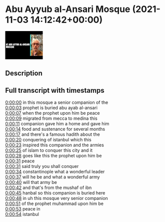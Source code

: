 # Abu Ayyub al-Ansari Mosque (2021-11-03 14:12:42+00:00)

![alt Abu Ayyub al-Ansari Mosque](AcR0xZBxnW0.jpg "Abu Ayyub al-Ansari Mosque")

## Description





## Full transcript with timestamps

[0:00:00](https://youtu.be/AcR0xZBxnW0?t=0) in this mosque a senior companion of the  
[0:00:03](https://youtu.be/AcR0xZBxnW0?t=3) prophet is buried abu ayab al-ansari  
[0:00:07](https://youtu.be/AcR0xZBxnW0?t=7) when the prophet upon him be peace  
[0:00:09](https://youtu.be/AcR0xZBxnW0?t=9) migrated from mecca to medina this  
[0:00:11](https://youtu.be/AcR0xZBxnW0?t=11) companion gave him a home and gave him  
[0:00:14](https://youtu.be/AcR0xZBxnW0?t=14) food and sustenance for several months  
[0:00:17](https://youtu.be/AcR0xZBxnW0?t=17) and there's a famous hadith about the  
[0:00:20](https://youtu.be/AcR0xZBxnW0?t=20) conquering of istanbul which this  
[0:00:23](https://youtu.be/AcR0xZBxnW0?t=23) inspired this companion and the armies  
[0:00:25](https://youtu.be/AcR0xZBxnW0?t=25) of islam to conquer this city and it  
[0:00:28](https://youtu.be/AcR0xZBxnW0?t=28) goes like this the prophet upon him be  
[0:00:31](https://youtu.be/AcR0xZBxnW0?t=31) peace  
[0:00:31](https://youtu.be/AcR0xZBxnW0?t=31) said truly you shall conquer  
[0:00:34](https://youtu.be/AcR0xZBxnW0?t=34) constantinople what a wonderful leader  
[0:00:37](https://youtu.be/AcR0xZBxnW0?t=37) will he be and what a wonderful army  
[0:00:40](https://youtu.be/AcR0xZBxnW0?t=40) will that army be  
[0:00:42](https://youtu.be/AcR0xZBxnW0?t=42) and that's from the mushaf of ibn  
[0:00:45](https://youtu.be/AcR0xZBxnW0?t=45) hanbal so this companion is buried here  
[0:00:48](https://youtu.be/AcR0xZBxnW0?t=48) in uh this mosque very senior companion  
[0:00:51](https://youtu.be/AcR0xZBxnW0?t=51) of the prophet muhammad upon him be  
[0:00:53](https://youtu.be/AcR0xZBxnW0?t=53) peace in  
[0:00:54](https://youtu.be/AcR0xZBxnW0?t=54) istanbul  
